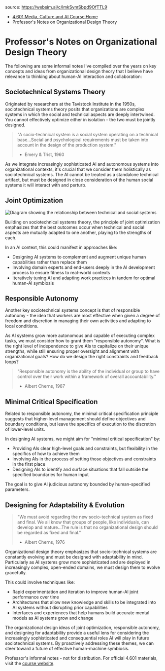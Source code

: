 source: https://websim.ai/c/lmkSymSbpd9OfTTL9

- [4.601 Media, Culture and AI Course Home](https://mcoai.dplmi.mit.edu/course-4.601/)
- Professor's Notes on Organizational Design Theory

# Professor's Notes on Organizational Design Theory

The following are some informal notes I've compiled over the years on key concepts and ideas from organizational design theory that I believe have relevance to thinking about human-AI interaction and collaboration:

## Sociotechnical Systems Theory

Originated by researchers at the Tavistock Institute in the 1950s, sociotechnical systems theory posits that organizations are complex systems in which the social and technical aspects are deeply intertwined. You cannot effectively optimize either in isolation - the two must be jointly designed.

> "A socio-technical system is a social system operating on a technical base...Social and psychological requirements must be taken into account in the design of the production system."  
> - Emery & Trist, 1960

As we integrate increasingly sophisticated AI and autonomous systems into organizational contexts, it's crucial that we consider them holistically as sociotechnical systems. The AI cannot be treated as a standalone technical artifact, but must be designed in close consideration of the human social systems it will interact with and perturb.

## Joint Optimization

![Diagram showing the relationship between technical and social systems](https://mcoai.dplmi.mit.edu/course-4.601/joint-optimization-diagram.png)

Building on sociotechnical systems theory, the principle of joint optimization emphasizes that the best outcomes occur when technical and social aspects are mutually adapted to one another, playing to the strengths of each.

In an AI context, this could manifest in approaches like:

- Designing AI systems to complement and augment unique human capabilities rather than replace them
- Involving domain experts and end-users deeply in the AI development process to ensure fitness to real-world contexts
- Iteratively tuning AI and adapting work practices in tandem for optimal human-AI symbiosis

## Responsible Autonomy

Another key sociotechnical systems concept is that of responsible autonomy - the idea that workers are most effective when given a degree of freedom and discretion in managing their own activities and adapting to local conditions.

As AI systems grow more autonomous and capable of executing complex tasks, we must consider how to grant them "responsible autonomy". What is the right level of independence to give AIs to capitalize on their unique strengths, while still ensuring proper oversight and alignment with organizational goals? How do we design the right constraints and feedback loops?

> "Responsible autonomy is the ability of the individual or group to have control over their work within a framework of overall accountability."  
> - Albert Cherns, 1987

## Minimal Critical Specification

Related to responsible autonomy, the minimal critical specification principle suggests that higher-level management should define objectives and boundary conditions, but leave the specifics of execution to the discretion of lower-level units.

In designing AI systems, we might aim for "minimal critical specification" by:

- Providing AIs clear high-level goals and constraints, but flexibility in the specifics of how to achieve them
- Involving AIs in the process of setting those objectives and constraints in the first place
- Designing AIs to identify and surface situations that fall outside the specified boundaries for human input

The goal is to give AI judicious autonomy bounded by human-specified parameters.

## Designing for Adaptability & Evolution

> "We must avoid regarding the new socio-technical system as fixed and final. We all know that groups of people, like individuals, can develop and mature...The rule is that no organizational design should be regarded as fixed and final."  
> - Albert Cherns, 1976

Organizational design theory emphasizes that socio-technical systems are constantly evolving and must be designed with adaptability in mind. Particularly as AI systems grow more sophisticated and are deployed in increasingly complex, open-ended domains, we must design them to evolve gracefully.

This could involve techniques like:

- Rapid experimentation and iteration to improve human-AI joint performance over time
- Architectures that allow new knowledge and skills to be integrated into AI systems without disrupting prior capabilities
- Interfaces and experiences that help humans build accurate mental models as AI systems grow and change

The organizational design ideas of joint optimization, responsible autonomy, and designing for adaptability provide a useful lens for considering the increasingly sophisticated and consequential roles AI will play in future sociotechnical systems. By proactively addressing these themes, we can steer toward a future of effective human-machine symbiosis.

Professor's informal notes - not for distribution. For official 4.601 materials, visit the [course website](https://mcoai.dplmi.mit.edu/course-4.601/).